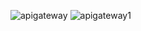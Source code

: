 ![apigateway](https://github.com/Tanishab17/AWS-Serverless-Blog-Platform/assets/100562690/4a2738e9-2114-445e-8a84-02042c1dca78)
![apigateway1](https://github.com/Tanishab17/AWS-Serverless-Blog-Platform/assets/100562690/86b700e0-7cff-4202-86e9-f7407a4bf30d)
